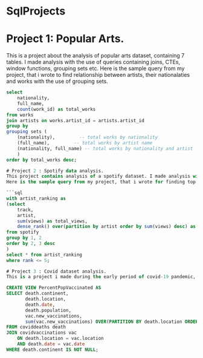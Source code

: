 # SqlProjects
# Project 1: Popular Arts.
This is a project about the analysis of popular arts dataset, containing 7 tables. I made analysis with the use of queries containing joins, CTEs, window functions, grouping sets etc.
Here is the sample query from my project, that i wrote to find relationship between artists, their nationalaties and works with the use of grouping sets.

```sql
select
    nationality, 
    full_name, 
    count(work_id) as total_works
from works
join artists on works.artist_id = artists.artist_id
group by
grouping sets (
    (nationality),         -- total works by nationality
    (full_name),         -- total works by artist name
    (nationality, full_name) -- total works by nationality and artist
	)
order by total_works desc;

# Project 2 : Spotify data analysis.
This project contains analysis of a spotify dataset. I made analysis with the use of queries containing case statements, CTEs, window functions etc.
Here is the sample query from my project, that i wrote for finding top 5 most-viewed tracks for each artist with the use of window functions.

```sql
with artist_ranking as
(select 
	track, 
	artist, 
	sum(views) as total_views,  
    dense_rank() over(partition by artist order by sum(views) desc) as rank
from spotify
group by 1, 2
order by 2, 3 desc
)
select * from artist_ranking
where rank <= 5;

# Project 3 : Covid dataset analysis.
This is a project i made during the early period of covid-19 pandemic, analyzing the covid dataset. I made analysis with the use of queries containing, CTEs, window functions, views, temporary tables etc. Here is the sample query from my project, that i wrote for ceating view for storing data for later visualizations.

CREATE VIEW PercentPopVaccinated AS 
SELECT death.continent, 
       death.location, 
       death.date, 
       death.population, 
       vac.new_vaccinations, 
       sum(vac.new_vaccinations) OVER(PARTITION BY death.location ORDER BY death.location, death.date) AS RollingPeopleVaccinated
FROM coviddeaths death
JOIN covidvaccinations vac
    ON death.location = vac.location
    AND death.date = vac.date
WHERE death.continent IS NOT NULL; 

